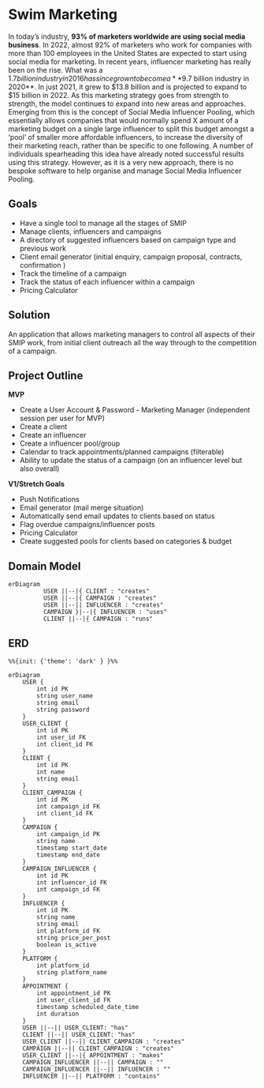 # Swim Marketing

In today’s industry, **93% of marketers worldwide are using social media business**. In 2022, almost 92% of marketers who work for companies with more than 100 employees in the United States are expected to start using social media for marketing. In recent years, influencer marketing has really been on the rise. What was a $1.7 billion industry in 2016 has since grown to become a **$9.7 billion industry in 2020**. In just 2021, it grew to $13.8 billion and is projected to expand to $15 billion in 2022. As this marketing strategy goes from strength to strength, the model continues to expand into new areas and approaches. Emerging from this is the concept of Social Media Influencer Pooling, which essentially allows companies that would normally spend X amount of a marketing budget on a single large influencer to split this budget amongst a ‘pool’ of smaller more affordable influencers, to increase the diversity of their marketing reach, rather than be specific to one following. A number of individuals spearheading this idea have already noted successful results using this strategy. However, as it is a very new approach, there is no bespoke software to help organise and manage Social Media Influencer Pooling.

## Goals

- Have a single tool to manage all the stages of SMIP
- Manage clients, influencers and campaigns
- A directory of suggested influencers based on campaign type and previous work
- Client email generator (initial enquiry, campaign proposal, contracts, confirmation )
- Track the timeline of a campaign
- Track the status of each influencer within a campaign
- Pricing Calculator

## Solution

An application that allows marketing managers to control all aspects of their SMIP work, from initial client outreach all the way through to the competition of a campaign.

## Project Outline

**MVP**

- Create a User Account & Password - Marketing Manager (independent session per user for MVP)
- Create a client
- Create an influencer
- Create a influencer pool/group
- Calendar to track appointments/planned campaigns (filterable)
- Ability to update the status of a campaign (on an influencer level but also overall)

**V1/Stretch Goals**

- Push Notifications
- Email generator (mail merge situation)
- Automatically send email updates to clients based on status
- Flag overdue campaigns/influencer posts
- Pricing Calculator
- Create suggested pools for clients based on categories & budget

## Domain Model

```mermaid
erDiagram
          USER ||--|{ CLIENT : "creates"
          USER ||--|{ CAMPAIGN : "creates"
          USER ||--|| INFLUENCER : "creates"
          CAMPAIGN }|--|{ INFLUENCER : "uses"
          CLIENT ||--|{ CAMPAIGN : "runs"
```

## ERD

```mermaid
%%{init: {'theme': 'dark' } }%%

erDiagram
    USER {
        int id PK
        string user_name
        string email
        string password
    }
    USER_CLIENT {
        int id PK
        int user_id FK
        int client_id FK
    }
    CLIENT {
        int id PK
        int name
        string email
    }
    CLIENT_CAMPAIGN {
        int id PK
        int campaign_id FK
        int client_id FK
    }
    CAMPAIGN {
        int campaign_id PK
        string name
        timestamp start_date
        timestamp end_date
    }
    CAMPAIGN_INFLUENCER {
        int id PK
        int influencer_id FK
        int campaign_id FK
    }
    INFLUENCER {
        int id PK
        string name
        string email
        int platform_id FK
        string price_per_post
        boolean is_active
    }
    PLATFORM {
        int platform_id
        string platform_name
    }
    APPOINTMENT {
        int appointment_id PK
        int user_client_id FK
        timestamp scheduled_date_time
        int duration
    }
    USER ||--|| USER_CLIENT: "has"
    CLIENT ||--|| USER_CLIENT: "has"
    USER_CLIENT ||--|| CLIENT_CAMPAIGN : "creates"
    CAMPAIGN ||--|| CLIENT_CAMPAIGN : "creates"
    USER_CLIENT ||--|{ APPOINTMENT : "makes"
    CAMPAIGN_INFLUENCER ||--|| CAMPAIGN : ""
    CAMPAIGN_INFLUENCER ||--|| INFLUENCER : ""
    INFLUENCER ||--|| PLATFORM : "contains"

```
